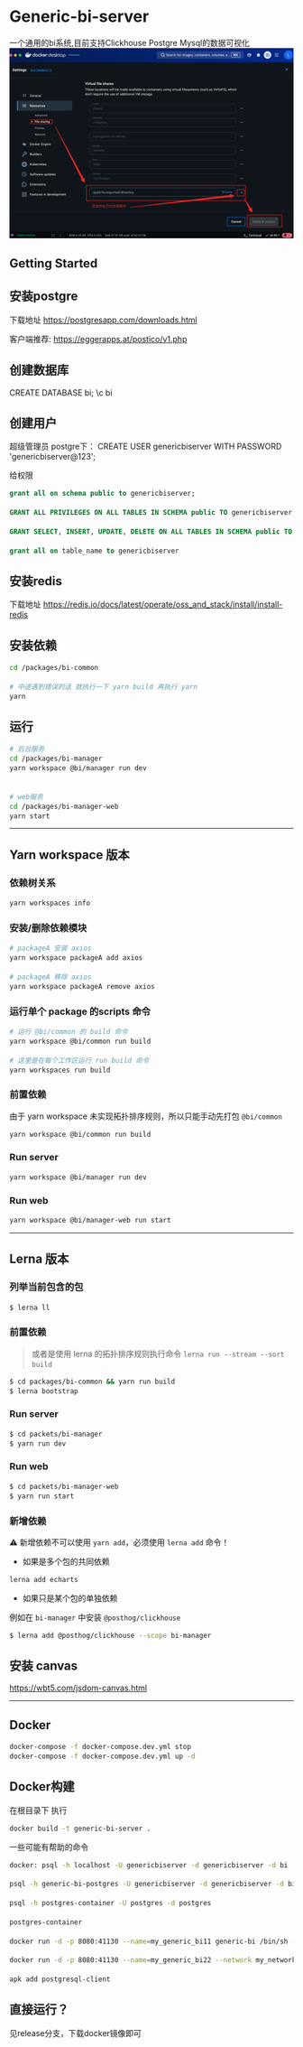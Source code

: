 # Generic-bi-server
一个通用的bi系统,目前支持Clickhouse Postgre Mysql的数据可视化
![alt text](image.png)
## Getting Started

## 安装postgre
下载地址 https://postgresapp.com/downloads.html

客户端推荐: https://eggerapps.at/postico/v1.php

## 创建数据库
CREATE DATABASE bi;
\c bi

## 创建用户
超级管理员 postgre下：
CREATE USER genericbiserver WITH PASSWORD 'genericbiserver@123';

给权限
```sql
grant all on schema public to genericbiserver;

GRANT ALL PRIVILEGES ON ALL TABLES IN SCHEMA public TO genericbiserver;

GRANT SELECT, INSERT, UPDATE, DELETE ON ALL TABLES IN SCHEMA public TO genericbiserver;

grant all on table_name to genericbiserver

```


## 安装redis
下载地址  https://redis.io/docs/latest/operate/oss_and_stack/install/install-redis

## 安装依赖
```bash
cd /packages/bi-common

# 中途遇到错误的话 就执行一下 yarn build 再执行 yarn
yarn 

```

## 运行 

```bash
# 后台服务
cd /packages/bi-manager
yarn workspace @bi/manager run dev


# web服务
cd /packages/bi-manager-web
yarn start
```
---

## Yarn workspace 版本

### 依赖树关系

```bash
yarn workspaces info 
```

### 安装/删除依赖模块

```bash
# packageA 安装 axios
yarn workspace packageA add axios

# packageA 移除 axios
yarn workspace packageA remove axios
```

### 运行单个 package 的scripts 命令

```bash
# 运行 @bi/common 的 build 命令
yarn workspace @bi/common run build

# 这里是在每个工作区运行 run build 命令
yarn workspaces run build
```

### 前置依赖

由于 yarn workspace 未实现拓扑排序规则，所以只能手动先打包 `@bi/common`

```bash
yarn workspace @bi/common run build 
```

### Run server

```bash
yarn workspace @bi/manager run dev  
```

### Run web

```bash
yarn workspace @bi/manager-web run start  
```

---

## Lerna 版本

### 列举当前包含的包

```bash
$ lerna ll
```

### 前置依赖

> 或者是使用 lerna 的拓扑排序规则执行命令
> `lerna run --stream --sort build`

```bash
$ cd packages/bi-common && yarn run build
$ lerna bootstrap
```

### Run server

```bash
$ cd packets/bi-manager
$ yarn run dev
```

### Run web

```bash
$ cd packets/bi-manager-web
$ yarn run start
```

### 新增依赖

⚠️ 新增依赖不可以使用 `yarn add`，必须使用 `lerna add` 命令！

- 如果是多个包的共同依赖

```bash
lerna add echarts
```

- 如果只是某个包的单独依赖

例如在 `bi-manager` 中安装 `@posthog/clickhouse`

```bash
$ lerna add @posthog/clickhouse --scope bi-manager
```


## 安装 canvas
https://wbt5.com/jsdom-canvas.html


---

## Docker

```bash
docker-compose -f docker-compose.dev.yml stop
docker-compose -f docker-compose.dev.yml up -d
```

## Docker构建
在根目录下 执行
```bash
docker build -t generic-bi-server .
```

一些可能有帮助的命令
```bash
docker: psql -h localhost -U genericbiserver -d genericbiserver -d bi

psql -h generic-bi-postgres -U genericbiserver -d genericbiserver -d bi -w genericbiserver@123

psql -h postgres-container -U postgres -d postgres

postgres-container

docker run -d -p 8080:41130 --name=my_generic_bi11 generic-bi /bin/sh -c "tail -f /dev/null"  

docker run -d -p 8080:41130 --name=my_generic_bi22 --network my_network generic-bi /bin/sh -c "tail -f /dev/null"

apk add postgresql-client
```

## 直接运行？
见release分支，下载docker镜像即可